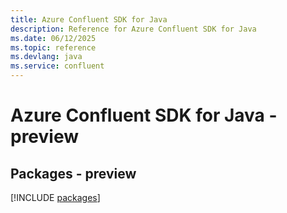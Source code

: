 ```yaml
---
title: Azure Confluent SDK for Java
description: Reference for Azure Confluent SDK for Java
ms.date: 06/12/2025
ms.topic: reference
ms.devlang: java
ms.service: confluent
---
```

# Azure Confluent SDK for Java - preview
## Packages - preview
[!INCLUDE [packages](confluent-index.md)]
